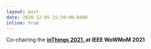 ```yaml
---
layout: post
date: 2020-12-05 15:59:00-0400
inline: true
---
```


Co-chairing the <strong>  <a class="news-title" href="http://wowmom2021.iit.cnr.it/workshops/inthings-2021/">inThings 2021. </a> <strong> at <strong>IEEE WoWMoM 2021</strong>
